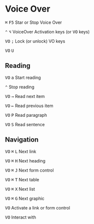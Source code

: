 # Voice Over

<kbd>⌘</kbd> <kbd>F5</kbd> Star or Stop Voice Over

<kbd>⌃</kbd> <kbd>⌥</kbd> VoiceOver Activation keys (or <kbd>VO</kbd> keys)

<kbd>VO</kbd> <kbd>;</kbd> Lock (or unlock) VO keys

<kbd>VO</kbd> <kbd>U</kbd> <kbd> </kbd>

## Reading

<kbd>VO</kbd> <kbd>a</kbd> Start reading

<kbd>⌃</kbd> Stop reading

<kbd>VO</kbd> <kbd>→</kbd> Read next item

<kbd>VO</kbd> <kbd>←</kbd> Read previous item

<kbd>VO</kbd> <kbd>P</kbd> Read paragraph

<kbd>VO</kbd> <kbd>S</kbd> Read sentence

## Navigation

<kbd>VO</kbd> <kbd>⌘</kbd> <kbd>L</kbd> Next link

<kbd>VO</kbd> <kbd>⌘</kbd> <kbd>H</kbd> Next heading

<kbd>VO</kbd> <kbd>⌘</kbd> <kbd>J</kbd> Next form control

<kbd>VO</kbd> <kbd>⌘</kbd> <kbd>T</kbd> Next table

<kbd>VO</kbd> <kbd>⌘</kbd> <kbd>X</kbd> Next list

<kbd>VO</kbd> <kbd>⌘</kbd> <kbd>G</kbd> Next graphic

<kbd>VO</kbd> <kbd> </kbd> <kbd> </kbd> Activate a link or form control

<kbd>VO</kbd> <kbd> </kbd> <kbd> </kbd> Interact with
